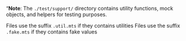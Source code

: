 “**Note**: The `./test/support/` directory contains utility functions, mock objects, and helpers for testing purposes.

Files use the suffix `.util.mts` if they contains utilities
Files use the suffix `.fake.mts` if they contains fake values
